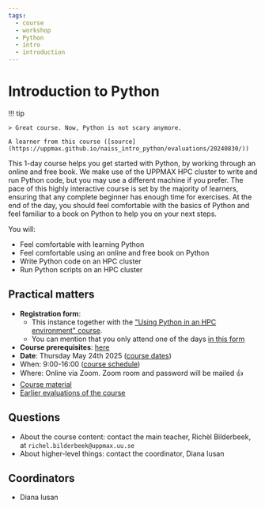 ```yaml
---
tags:
  - course
  - workshop
  - Python
  - intro
  - introduction
---
```


# Introduction to Python

!!! tip

    > Great course. Now, Python is not scary anymore.

    A learner from this course ([source](https://uppmax.github.io/naiss_intro_python/evaluations/20240830/))

This 1-day course helps you get started with Python,
by working through an online and free book.
We make use of the UPPMAX HPC cluster
to write and run Python code,
but you may use a different machine if you prefer.
The pace of this highly interactive course
is set by the majority of learners,
ensuring that any complete beginner
has enough time for exercises.
At the end of the day, you should feel comfortable with the basics
of Python and feel familiar to a book on Python to help you on your next steps.

You will:

- Feel comfortable with learning Python
- Feel comfortable using an online and free book on Python
- Write Python code on an HPC cluster
- Run Python scripts on an HPC cluster

## Practical matters

- **Registration form**:
    - This instance together with the ["Using Python in an HPC environment" course](https://docs.uppmax.uu.se/courses_workshops/hpc_python/).
    - You can mention that you only attend one of the days [in this form](https://www.hpc2n.umu.se/events/courses/2025/spring/hpc-python)
- **Course prerequisites**: [here](https://uppmax.github.io/naiss_intro_python/prereqs/)
- **Date**: Thursday May 24th 2025 ([course dates](https://uppmax.github.io/naiss_intro_python/course_dates/))
- When: 9:00-16:00 ([course schedule](https://uppmax.github.io/naiss_intro_python/schedule/))
- Where: Online via Zoom. Zoom room and password will be mailed :+1:
- [Course material](https://uppmax.github.io/naiss_intro_python/)
- [Earlier evaluations of the course](https://uppmax.github.io/naiss_intro_python/evaluations/)

## Questions

- About the course content: contact the main teacher, Richèl Bilderbeek,
  at `richel.bilderbeek@uppmax.uu.se`
- About higher-level things: contact the coordinator, Diana Iusan

## Coordinators

- Diana Iusan

